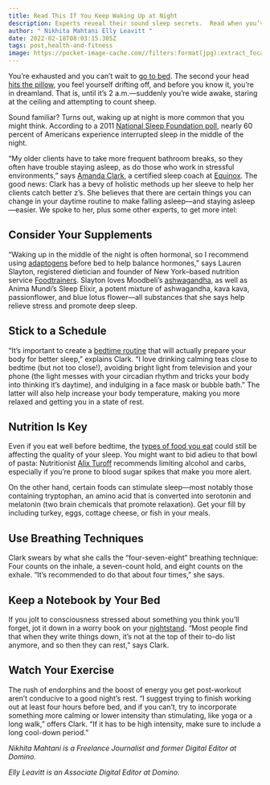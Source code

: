 ```yaml
---
title: Read This If You Keep Waking Up at Night
description: Experts reveal their sound sleep secrets.  Read when you’ve got time to spare.
author: " Nikhita Mahtani Elly Leavitt "
date: 2022-02-18T08:03:15.305Z
tags: post,health-and-fitness
image: https://pocket-image-cache.com//filters:format(jpg):extract_focal()/https%3A%2F%2Fpocket-syndicated-images.s3.amazonaws.com%2F5eb57b09ce845.jpg
---
```

<!--StartFragment-->

You’re exhausted and you can’t wait to [go to bed](https://www.domino.com/content/how-to-fall-asleep-guide/). The second your head [hits the pillow](https://www.domino.com/content/best-sheets-for-sleep/), you feel yourself drifting off, and before you know it, you’re in dreamland. That is, until it’s 2 a.m.—suddenly you’re wide awake, staring at the ceiling and attempting to count sheep. 

Sound familiar? Turns out, waking up at night is more common that you might think. According to a 2011 [National Sleep Foundation poll](https://www.sleepfoundation.org/press-release/annual-sleep-america-poll-exploring-connections-communications-technology-use-and), nearly 60 percent of Americans experience interrupted sleep in the middle of the night.

“My older clients have to take more frequent bathroom breaks, so they often have trouble staying asleep, as do those who work in stressful environments,” says [Amanda Clark](https://www.equinox.com/hplseminar), a certified sleep coach at [Equinox](https://www.equinox.com/personaltraining). The good news: Clark has a bevy of holistic methods up her sleeve to help her clients catch better z’s. She believes that there are certain things you can change in your daytime routine to make falling asleep—and staying asleep—easier. We spoke to her, plus some other experts, to get more intel: 

## **Consider Your Supplements**

“Waking up in the middle of the night is often hormonal, so I recommend using [adaptogens](https://www.domino.com/content/adaptogenic-herbs-natural-stress-relief/) before bed to help balance hormones,” says Lauren Slayton, registered dietician and founder of New York–based nutrition service [Foodtrainers](https://foodtrainers.com/). Slayton loves Moodbeli’s [ashwagandha](https://moodbeli.com/products/calming-adaptogen), as well as Anima Mundi’s Sleep Elixir[](https://foodtrainers.com/product/anima-mundi-dream-elixir/), a potent mixture of ashwagandha, kava kava, passionflower, and blue lotus flower—all substances that she says help relieve stress and promote deep sleep.

## **Stick to a Schedule**

“It’s important to create a [bedtime routine](https://www.domino.com/content/sunday-rituals-sleep-tips-for-better-week/) that will actually prepare your body for better sleep,” explains Clark. “I love drinking calming teas close to bedtime (but not too close!), avoiding bright light from television and your phone (the light messes with your circadian rhythm and tricks your body into thinking it’s daytime), and indulging in a face mask or bubble bath.” The latter will also help increase your body temperature, making you more relaxed and getting you in a state of rest.

## **Nutrition Is Key**

Even if you eat well before bedtime, the [types of food you eat](https://www.domino.com/content/dinner-strategy-sleep/) could still be affecting the quality of your sleep. You might want to bid adieu to that bowl of pasta: Nutritionist [Alix Turoff](https://alixturoffnutrition.com/) recommends limiting alcohol and carbs, especially if you’re prone to blood sugar spikes that make you more alert.

On the other hand, certain foods can stimulate sleep—most notably those containing tryptophan, an amino acid that is converted into serotonin and melatonin (two brain chemicals that promote relaxation). Get your fill by including turkey, eggs, cottage cheese, or fish in your meals.

## **Use Breathing Techniques**

Clark swears by what she calls the “four-seven-eight” breathing technique: Four counts on the inhale, a seven-count hold, and eight counts on the exhale. “It’s recommended to do that about four times,” she says.

## **Keep a Notebook by Your Bed**

If you jolt to consciousness stressed about something you think you’ll forget, jot it down in a worry book on your [nightstand](https://www.domino.com/content/bedroom-decor-ideas-by-zodiac-sign/). “Most people find that when they write things down, it’s not at the top of their to-do list anymore, and so then they can rest,” says Clark.

## **Watch Your Exercise**

The rush of endorphins and the boost of energy you get post-workout aren’t conducive to a good night’s rest. “I suggest trying to finish working out at least four hours before bed, and if you can’t, try to incorporate something more calming or lower intensity than stimulating, like yoga or a long walk,” offers Clark. “If it has to be high intensity, make sure to include a long cool-down period.” 

*Nikhita Mahtani is a Freelance Journalist and former Digital Editor at Domino.*

*Elly Leavitt is an Associate Digital Editor at Domino.*

<!--EndFragment-->